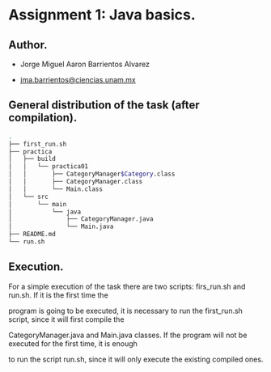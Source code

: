 # Assignment 1: Java basics.

## Author.
* Jorge Miguel Aaron Barrientos Alvarez

* jma.barrientos@ciencias.unam.mx

## General distribution of the task (after compilation).
```bash
.
├── first_run.sh
├── practica
│   ├── build
│   │   └── practica01
│   │       ├── CategoryManager$Category.class
│   │       ├── CategoryManager.class
│   │       └── Main.class
│   └── src
│       └── main
│           └── java
│               ├── CategoryManager.java
│               └── Main.java
├── README.md
└── run.sh

```

## Execution.
For a simple execution of the task there are two scripts: firs_run.sh and run.sh.  If it is the first time the

program is going to be executed, it is necessary to run the first_run.sh script, since it will first compile the 

CategoryManager.java and Main.java classes. If the program will not be executed for the first time, it is enough 

to run the script run.sh, since it will only execute the existing compiled ones.
